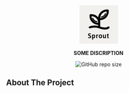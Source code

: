 <p align="center">
  <img src="Signin.png">
  <p align="center">
    <strong>SOME DISCRIPTION</strong>
    <p align="center">
    <img alt="GitHub repo size" src="https://img.shields.io/github/repo-size/ErenOzen/Sprout?logo=Github&style=flat-square">
    </p>
   </p>
</p>



## About The Project
